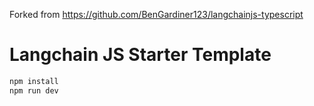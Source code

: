 Forked from https://github.com/BenGardiner123/langchainjs-typescript
# Langchain JS Starter Template

```bash
npm install
npm run dev
```